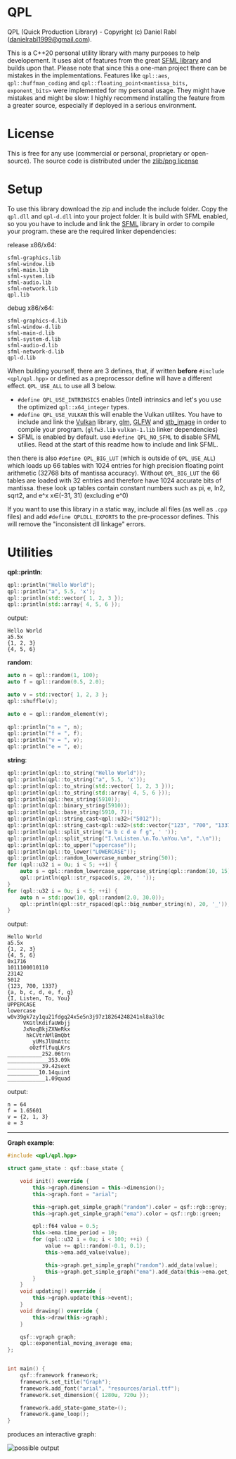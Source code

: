 # QPL 
QPL (Quick Production Library)  - Copyright (c) Daniel Rabl (danielrabl1999@gmail.com). 

This is a C++20 personal utility library with many purposes to help developement.
It uses alot of features from the great [SFML library](https://www.sfml-dev.org/) and builds upon that.
Please note that since this a one-man project there can be mistakes in the implementations.
Features like `qpl::aes`, `qpl::huffman_coding` and `qpl::floating_point<mantissa_bits, exponent_bits>`
were implemented for my personal usage. They might have mistakes and might be slow:
I highly recommend installing the feature from a greater source, especially if deployed in a serious environment.

# License
This is free for any use (commercial or personal, proprietary or open-source). The source code is distributed under the [zlib/png license](https://opensource.org/licenses/Zlib)

# Setup

To use this library download the zip and include the include folder. Copy the `qpl.dll` and `qpl-d.dll` into your project folder. It is build with SFML enabled, so you you have to include and link the [SFML](https://www.sfml-dev.org/) library in order to compile your program. 
these are the required linker dependencies:


release x86/x64:
```
sfml-graphics.lib
sfml-window.lib
sfml-main.lib
sfml-system.lib
sfml-audio.lib
sfml-network.lib
qpl.lib
```
debug x86/x64:
```
sfml-graphics-d.lib
sfml-window-d.lib
sfml-main-d.lib
sfml-system-d.lib
sfml-audio-d.lib
sfml-network-d.lib
qpl-d.lib
```

When building yourself, there are 3 defines, that, if written **before** `#include <qpl/qpl.hpp>` or defined as a preprocessor define will have a different effect. 
`QPL_USE_ALL` to use all 3 below.

- `#define QPL_USE_INTRINSICS` enables (Intel) intrinsics and let's you use the optimized `qpl::x64_integer` types.
- `#define QPL_USE_VULKAN` this will enable the Vulkan utilites. You have to include and link the [Vulkan](https://www.khronos.org/vulkan/) library, [glm](https://glm.g-truc.net/0.9.9/index.html), [GLFW](https://www.glfw.org/) and [stb_image](https://github.com/nothings/stb) in order to compile your program. (`glfw3.lib` `vulkan-1.lib` linker dependencies)
- SFML is enabled by default. use `#define QPL_NO_SFML` to disable SFML utilies. Read at the start of this readme how to include and link SFML.

then there is also `#define QPL_BIG_LUT` (which is outside of `QPL_USE_ALL`) which loads up 66 tables with 1024 entries for high precision floating point arithmetic (32768 bits of mantissa accuracy). Without `QPL_BIG_LUT` the 66 tables are loaded with 32 entries and therefore have 1024 accurate bits of mantissa. these look up tables contain constant numbers such as pi, e, ln2, sqrt2, and e^x x∈(-31, 31) (excluding e^0)

If you want to use this library in a static way, include all files (as well as `.cpp` files) and add `#define QPLDLL_EXPORTS` to the pre-processor defines. This will remove the "inconsistent dll linkage" errors.

# Utilities

**qpl::println**:
```cpp
qpl::println("Hello World");
qpl::println("a", 5.5, 'x');
qpl::println(std::vector{ 1, 2, 3 });
qpl::println(std::array{ 4, 5, 6 });
```

output:
```
Hello World
a5.5x
{1, 2, 3}
{4, 5, 6}
```

**random**:
```cpp
auto n = qpl::random(1, 100);
auto f = qpl::random(0.5, 2.0);

auto v = std::vector{ 1, 2, 3 };
qpl::shuffle(v);

auto e = qpl::random_element(v);
	
qpl::println("n = ", n);
qpl::println("f = ", f);
qpl::println("v = ", v);
qpl::println("e = ", e);
```

**string**:
```cpp
qpl::println(qpl::to_string("Hello World"));
qpl::println(qpl::to_string("a", 5.5, 'x'));
qpl::println(qpl::to_string(std::vector{ 1, 2, 3 }));
qpl::println(qpl::to_string(std::array{ 4, 5, 6 }));
qpl::println(qpl::hex_string(5910));
qpl::println(qpl::binary_string(5910));
qpl::println(qpl::base_string(5910, 7));
qpl::println(qpl::string_cast<qpl::u32>("5012"));
qpl::println(qpl::string_cast<qpl::u32>(std::vector{"123", "700", "1337"}));
qpl::println(qpl::split_string("a b c d e f g", ' '));
qpl::println(qpl::split_string("I.\nListen.\n.To.\nYou.\n", ".\n"));
qpl::println(qpl::to_upper("uppercase"));
qpl::println(qpl::to_lower("LOWERCASE"));
qpl::println(qpl::random_lowercase_number_string(50));
for (qpl::u32 i = 0u; i < 5; ++i) {
	auto s = qpl::random_lowercase_uppercase_string(qpl::random(10, 15));
	qpl::println(qpl::str_rspaced(s, 20, ' '));
}
for (qpl::u32 i = 0u; i < 5; ++i) {
	auto n = std::pow(10, qpl::random(2.0, 30.0));
	qpl::println(qpl::str_rspaced(qpl::big_number_string(n), 20, '_'));
}
```
output:
```
Hello World
a5.5x
{1, 2, 3}
{4, 5, 6}
0x1716
1011100010110
23142
5012
{123, 700, 1337}
{a, b, c, d, e, f, g}
{I, Listen, To, You}
UPPERCASE
lowercase
w0v39gk7zy1qu21fdgq24x5e5n3j97z18264248241nl8a3l0c
     VKGtlKdifaUWbjj
     JxNoqBkjZXNeRkx
      hkCVtrAMlBmQbt
        yUMsJlUmAttc
       oOzfflfuqLKrs
___________252.06trn
_____________353.09k
___________39.42sext
__________10.14quint
____________1.09quad
```

output:
```
n = 64
f = 1.65601
v = {2, 1, 3}
e = 3
```

<more examples will appear here soon>

----------

**Graph example**: 

```cpp
#include <qpl/qpl.hpp>

struct game_state : qsf::base_state {

	void init() override {
		this->graph.dimension = this->dimension();
		this->graph.font = "arial";

		this->graph.get_simple_graph("random").color = qsf::rgb::grey;
		this->graph.get_simple_graph("ema").color = qsf::rgb::green;

		qpl::f64 value = 0.5;
		this->ema.time_period = 10;
		for (qpl::u32 i = 0u; i < 100; ++i) {
			value += qpl::random(-0.1, 0.1);
			this->ema.add_value(value);

			this->graph.get_simple_graph("random").add_data(value);
			this->graph.get_simple_graph("ema").add_data(this->ema.get_average());
		}
	}
	void updating() override {
		this->graph.update(this->event);
	}
	void drawing() override {
		this->draw(this->graph);
	}

	qsf::vgraph graph;
	qpl::exponential_moving_average ema;
};


int main() {
	qsf::framework framework;
	framework.set_title("Graph");
	framework.add_font("arial", "resources/arial.ttf");
	framework.set_dimension({ 1280u, 720u });

	framework.add_state<game_state>();
	framework.game_loop();
}
```


produces an interactive graph:

![possible output](https://i.imgur.com/gbDwKyY.png)
